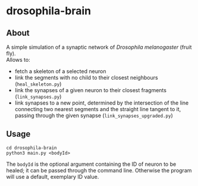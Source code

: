 # drosophila-brain

## About
A simple simulation of a synaptic network of *Drosophila melanogaster* (fruit fly).<br>
Allows to:
- fetch a skeleton of a selected neuron
- link the segments with no child to their closest neighbours (`heal_skeleton.py`)
- link the synapses of a given neuron to their closest fragments (`link_synapses.py`)
- link synapses to a new point, determined by the intersection of the line connecting two nearest segments and the straight line tangent to it, passing through the given synapse (`link_synapses_upgraded.py`)

## Usage

```
cd drosophila-brain
python3 main.py <bodyId>
```

The `bodyId` is the optional argument containing the ID of neuron to be healed; it can be passed through the command line. Otherwise the program will use a default, exemplary ID value.
